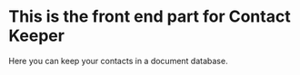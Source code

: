 # This is the front end part for Contact Keeper

Here you can keep your contacts in a document database.
